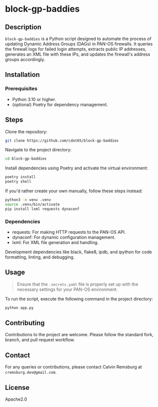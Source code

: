 # block-gp-baddies

## Description

`block-gp-baddies` is a Python script designed to automate the process of updating Dynamic Address Groups (DAGs) in PAN-OS firewalls. It queries the firewall logs for failed login attempts, extracts public IP addresses, generates an XML file with these IPs, and updates the firewall's address groups accordingly.

## Installation

### Prerequisites

- Python 3.10 or higher.
- (optional) Poetry for dependency management.

## Steps

Clone the repository:

```bash
git clone https://github.com/cdot65/block-gp-baddies
```

Navigate to the project directory:

```bash
cd block-gp-baddies
```

Install dependencies using Poetry and activate the virtual environment:

```bash
poetry install
poetry shell
```

If you'd rather create your own manually, follow these steps instead:

```bash
python3 -m venv .venv
source .venv/bin/activate
pip install lxml requests dynaconf
```

### Dependencies

- requests: For making HTTP requests to the PAN-OS API.
- dynaconf: For dynamic configuration management.
- lxml: For XML file generation and handling.

Development dependencies like black, flake8, ipdb, and ipython for code formatting, linting, and debugging.

## Usage

> Ensure that the `.secrets.yaml` file is properly set up with the necessary settings for your PAN-OS environment.

To run the script, execute the following command in the project directory:

```bash
python app.py
```

## Contributing

Contributions to the project are welcome. Please follow the standard fork, branch, and pull request workflow.

## Contact

For any queries or contributions, please contact Calvin Remsburg at `cremsburg.dev@gmail.com`.

## License

Apache2.0